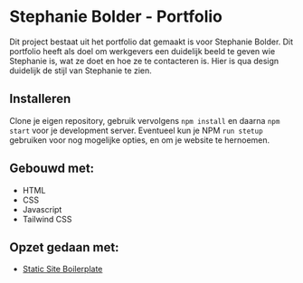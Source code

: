# Stephanie Bolder - Portfolio

Dit project bestaat uit het portfolio dat gemaakt is voor Stephanie Bolder. Dit portfolio heeft als doel om werkgevers een duidelijk beeld te geven wie Stephanie is, wat ze doet en hoe ze te contacteren is. Hier is qua design duidelijk de stijl van Stephanie te zien.

## Installeren
Clone je eigen repository, gebruik vervolgens ```npm install``` en daarna ```npm start``` voor je development server. Eventueel kun je NPM ```run stetup``` gebruiken voor nog mogelijke opties, en om je website te hernoemen.

## Gebouwd met:
-	HTML
-	CSS
-	Javascript
-	Tailwind CSS

## Opzet gedaan met:
* [Static Site Boilerplate](https://github.com/aadvdh/static-site-boilerplate-tailwindcss)
